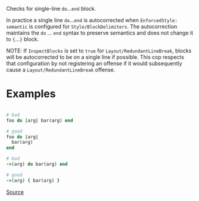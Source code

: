 
Checks for single-line `do`...`end` block.

In practice a single line `do`...`end` is autocorrected when `EnforcedStyle: semantic`
is configured for `Style/BlockDelimiters`. The autocorrection maintains the
`do` ... `end` syntax to preserve semantics and does not change it to `{`...`}` block.

NOTE: If `InspectBlocks` is set to `true` for `Layout/RedundantLineBreak`, blocks will
be autocorrected to be on a single line if possible. This cop respects that configuration
by not registering an offense if it would subsequently cause a
`Layout/RedundantLineBreak` offense.

# Examples

```ruby

# bad
foo do |arg| bar(arg) end

# good
foo do |arg|
  bar(arg)
end

# bad
->(arg) do bar(arg) end

# good
->(arg) { bar(arg) }
```

[Source](http://www.rubydoc.info/gems/rubocop/RuboCop/Cop/Style/SingleLineDoEndBlock)